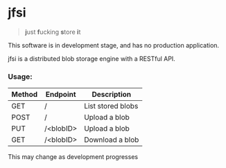 # jfsi

> **j**ust **f**ucking **s**tore **i**t

This software is in development stage, and has no production application.

jfsi is a distributed blob storage engine with a RESTful API.

### Usage:

| **Method**    | **Endpoint**      | **Description**   |
|---------------|-------------------|-------------------|
| GET           | /                 | List stored blobs |
| POST          | /                 | Upload a blob     |
| PUT           | /&lt;blobID&gt;   | Upload a blob     |
| GET           | /&lt;blobID&gt;   | Download a blob   |

This may change as development progresses
